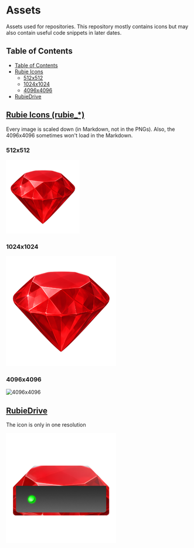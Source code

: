 # Assets
Assets used for repositories. This repository mostly contains icons but may also contain useful code snippets in later dates. 

## Table of Contents
- [Table of Contents](#table-of-contents)
- [Rubie Icons](#rubie-icons-rubie_)
  - [512x512](#512x512)
  - [1024x1024](#1024x1024)
  - [4096x4096](#4096x4096)
- [RubieDrive](#rubiedrive)

## [Rubie Icons (rubie_*)](https://github.com/RubieLabs)
Every image is scaled down (in Markdown, not in the PNGs). Also, the 4096x4096 sometimes won't load in the Markdown.

### 512x512
<img src="rubie_512.png" alt="512x512" width="200" height="200"/>

### 1024x1024
<img src="rubie_1024.png" alt="1024x1024" width="300" height="300"/>

### 4096x4096
<img src="rubie_4096.png" alt="4096x4096" width="400" height="400"/>

## [RubieDrive](https://github.com/RubieLabs/RubieDrive)
The icon is only in one resolution

<img src="rubiedrive.png" alt="1024x1024" width="300" height="300"/>

